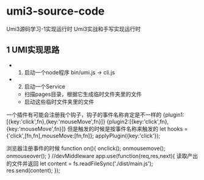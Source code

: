 # umi3-source-code
Umi3源码学习-1实现运行时
Umi3实战和手写实现运行时

## 1 UMI实现思路
- 1. 启动一个node程序 bin/umi.js -> cli.js
- 2. 启动一个Service 
  - 扫描pages目录，根据它生成临时文件夹里的文件
  - 启动这些临时文件夹里的文件


 一个插件有可能会注册我个钩子，钩子的事件名称肯定是不一样的
{plugin1:[{key:'click',fn},{key:'mouseMove',fn}]}
{plugin2:[{key:'click',fn},{key:'mouseMove',fn}]}
 但是触发的时候是按事件名称来触发的
let hooks = {'click',[fn,fn],mouseMove:[fn,fn]};
 applyPlugin({key:'click'});

 浏览器注册事件的时候
 function on(){
   onclick();
   onmousemove();
   onmouseover();
 }
//devMiddleware
app.use(function(req,res,next){
  读取产出的文件并返回
  let content = fs.readFileSync('./dist/main.js');
res.send(content);
});